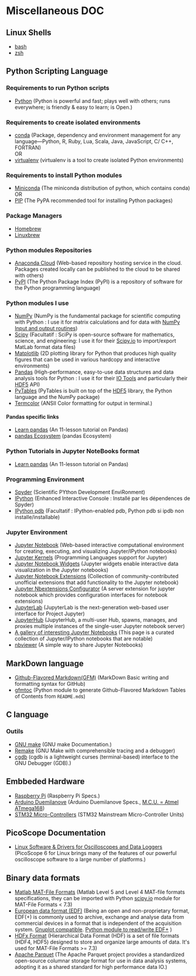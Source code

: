 # Miscellaneous DOC

## Linux Shells

* [bash](https://gnu.org/software/bash/)
* [zsh](http://zsh.sf.net)

##  Python Scripting Language

### Requirements to run Python scripts

* [Python](https://python.org) (Python is powerful and fast; plays well with others; runs everywhere; is friendly & easy to learn; is Open.)

### Requirements to create isolated environments

* [conda](https://conda.io) (Package, dependency and environment management for any language—Python, R, Ruby, Lua, Scala, Java, JavaScript, C/ C++, FORTRAN)  
OR  
* [virtualenv](https://virtualenv.pypa.io) (virtualenv is a tool to create isolated Python environments)

### Requirements to install Python modules

* [Miniconda](https://conda.io/miniconda.html) (The miniconda distribution of python, which contains conda)  
OR  
* [PIP](https://pip.pypa.io) (The PyPA recommended tool for installing Python packages)

### Package Managers

* [Homebrew](https://brew.sh)
* [Linuxbrew](http://linuxbrew.sh)

### Python modules Repositories

* [Anaconda Cloud](https://anaconda.org/search) (Web-based repository hosting service in the cloud. Packages created locally can be published to the cloud to be shared with others)
* [PyPI](https://pypi.org) (The Python Package Index (PyPI) is a repository of software for the Python programming language)

### Python modules I use

* [NumPy](http://numpy.org) (NumPy is the fundamental package for scientific computing with Python : I use it for matrix calculations and for data with [NumPy Input and output routines](https://docs.scipy.org/doc/numpy/reference/routines.io.html))
* [Scipy](http://scipy.org/about.html) (Facultatif : SciPy is open-source software for mathematics, science, and engineering: I use it for their [Scipy.io](https://docs.scipy.org/doc/scipy/reference/io.html) to import/export MatLab format data files)
* [Matplotlib](https://matplotlib.org) (2D plotting library for Python that produces high quality figures that can be used in various hardcopy and interactive environments)
* [Pandas](http://pandas.pydata.org) (High-performance, easy-to-use data structures and data analysis tools for Python : I use it for their [IO Tools](http://pandas.pydata.org/pandas-docs/stable/io.html) and particularly their [HDF5](http://pandas.pydata.org/pandas-docs/stable/io.html#io-hdf5) API)
* [PyTables](http://www.pytables.org/usersguide/installation.html) (PyTables is built on top of the [HDF5](http://www.pytables.org/FAQ.html#why-hdf5) library, the Python language and the NumPy package)
* [Termcolor](https://pypi.python.org/pypi/termcolor) (ANSII Color formatting for output in terminal.)

#### Pandas specific links

* [Learn pandas](https://bitbucket.org/hrojas/learn-pandas) (An 11-lesson tutorial on Pandas)
* [pandas Ecosystem](http://pandas.pydata.org/pandas-docs/stable/ecosystem.html) (pandas Ecosystem)

### Python Tutorials in Jupyter NoteBooks format

* [Learn pandas](https://bitbucket.org/hrojas/learn-pandas) (An 11-lesson tutorial on Pandas)

### Programming Environment

* [Spyder](https://pypi.python.org/pypi/spyder) (Scientific PYthon Development EnviRonment)
* [IPython](https://ipython.org) (Enhanced Interactive Console : Installé par les dépendences de Spyder)
* [IPython pdb](https://pypi.python.org/pypi/ipdb) (Facultatif : IPython-enabled pdb, Python pdb si ipdb non installe/installable)

### Jupyter Environment

* [Jupyter Notebook](https://jupyter.org) (Web-based interactive computational environment for creating, executing, and visualizing Jupyter/IPython notebooks)
* [Jupyter Kernels](https://github.com/jupyter/jupyter/wiki/Jupyter-kernels) (Programming Languages support for Jupyter)
* [Jupyter Notebook Widgets](http://jupyter.org/widgets) (Jupyter widgets enable interactive data visualization in the Jupyter notebooks)
* [Jupyter Notebook Extensions](http://jupyter-contrib-nbextensions.readthedocs.io) (Collection of community-contributed unofficial extensions that add functionality to the Jupyter notebook)
* [Jupyter Nbextensions Configurator](https://github.com/Jupyter-contrib/jupyter_nbextensions_configurator) (A server extension for jupyter notebook which provides configuration interfaces for notebook extensions)
* [JupyterLab](http://jupyterlab.readthedocs.io) (JupyterLab is the next-generation web-based user interface for Project Jupyter)
* [JupyterHub](http://jupyterhub.readthedocs.io) (JupyterHub, a multi-user Hub, spawns, manages, and proxies multiple instances of the single-user Jupyter notebook server)  
* [A gallery of interesting Jupyter Notebooks](https://github.com/jupyter/jupyter/wiki/A-gallery-of-interesting-Jupyter-Notebooks) (This page is a curated collection of Jupyter/IPython notebooks that are notable)
* [nbviewer](https://nbviewer.jupyter.org) (A simple way to share Jupyter Notebooks)

<!--
* [Dask DataFrame](http://dask.pydata.org/en/latest/dataframe-overview.html) (Parallel computing with task scheduling: Dynamic task scheduling + “Big Data” collections: A Dask DataFrame is a large parallel dataframe composed of many smaller Pandas dataframes, split along the index.)
* [pyarrow](https://arrow.apache.org/docs/python/parquet.html) (The Apache Parquet project provides a standardized open-source columnar storage format for use in data analysis systems, adopting it as a shared standard for high performance data IO.)
* [Paratext](https://github.com/wiseio/paratext) (Facultif pour l'instant: library to read text files in parallel on multi-core machines)
* [PyPy](https://pypy.org/) (**Speed:** thanks to its Just-in-Time compiler, Python programs often run [faster](http://speed.pypy.org/) on PyPy.)
-->

## MarkDown language

* [Github-Flavored Markdown(GFM)](https://help.github.com/articles/basic-writing-and-formatting-syntax/) (MarkDown Basic writing and formatting syntax for GitHub)
* [gfmtoc](https://pypi.org/project/gfmtoc) (Python module to generate Github-Flavored Markdown Tables of Contents from `README.md`s)

## C language

### Outils

* [GNU make](https://www.gnu.org/software/make/manual/html_node/) (GNU make Documentation.)
* [Remake](https://github.com/rocky/remake/wiki) (GNU Make with comprehensible tracing and a debugger)
* [cgdb](https://cgdb.github.io/) (cgdb is a lightweight curses (terminal-based) interface to the GNU Debugger (GDB).)

## Embbeded Hardware

* [Raspberry Pi](https://en.wikipedia.org/wiki/Raspberry_Pi#Specifications) (Raspberry Pi Specs.)
* [Arduino Duemilanove](https://www.arduino.cc/en/Main/ArduinoBoardDuemilanove) (Arduino Duemilanove Specs., [M.C.U. = Atmel ATmega168](http://www.microchip.com/wwwproducts/en/ATmega168))
* [STM32 Micro-Controllers](http://www.st.com/en/microcontrollers/stm32-mainstream-mcus.html?querycriteria=productId=SC2155) (STM32 Mainstream Micro-Controller Units)

## PicoScope Documentation

* [Linux Software & Drivers for Oscilloscopes and Data Loggers](https://www.picotech.com/linux) (PicoScope 6 for Linux brings many of the features of our powerful oscilloscope software to a large number of platforms.)

## Binary data formats

* [Matlab MAT-File Formats](https://www.mathworks.com/help/pdf_doc/matlab/matfile_format.pdf) (Matlab Level 5 and Level 4 MAT-file formats specifications, they can be imported with Python [scipy.io](https://docs.scipy.org/doc/scipy/reference/io.html) module for MAT-File Formats < 7.3)
* [European data format (EDF)](http://www.edfplus.info/specs/) (Being an open and non-proprietary format, EDF(+) is commonly used to archive, exchange and analyse data from commercial devices in a format that is independent of the acquisition system. [Gnuplot compatible](http://gnuplot.sourceforge.net/docs_5.0/gnuplot.pdf#section*.136). [Python module to read/write EDF+](https://pypi.python.org/pypi/pyEDFlib) )
* [HDFx Format](https://en.wikipedia.org/wiki/Hierarchical_Data_Format) (Hierarchical Data Format (HDF) is a set of file formats (HDF4, HDF5) designed to store and organize large amounts of data. It's used for MAT-File Formats >= 7.3)
* [Apache Parquet](https://en.wikipedia.org/wiki/Apache_Parquet) (The Apache Parquet project provides a standardized open-source columnar storage format for use in data analysis systems, adopting it as a shared standard for high performance data IO.)
